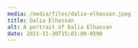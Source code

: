 ```yaml
---
media: /media/files/dalia-elhassan.jpeg
title: Dalia Elhassan
alt: A portrait of Dalia Elhassan
date: 2021-11-30T15:01:00-0500
---
```

